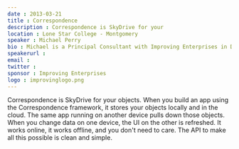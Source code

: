 ```yaml
---
date : 2013-03-21
title : Correspondence
description : Correspondence is SkyDrive for your 
location : Lone Star College - Montgomery
speaker : Michael Perry
bio : Michael is a Principal Consultant with Improving Enterprises in Dallas.
speakerurl : 
email : 
twitter : 
sponsor : Improving Enterprises
logo : improvinglogo.png
---
```

Correspondence is SkyDrive for your objects. When you build an app using the Correspondence framework, it stores your objects locally and in the cloud. The same app running on another device pulls down those objects. When you change data on one device, the UI on the other is refreshed. It works online, it works offline, and you don't need to care. The API to make all this possible is clean and simple.
